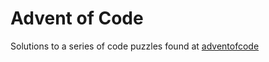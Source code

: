 # Advent of Code

Solutions to a series of code puzzles found at [adventofcode][]

[adventofcode]: http://adventofcode.com/
